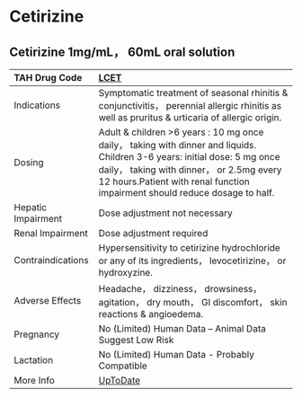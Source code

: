 # Cetirizine

## Cetirizine 1mg/mL， 60mL oral solution

| TAH Drug Code      | [LCET](https://www.tahsda.org.tw/drugs/hissearch.php?drug_code=LCET)                                                                                                                                                                                 |
|:-------------------|:-----------------------------------------------------------------------------------------------------------------------------------------------------------------------------------------------------------------------------------------------------|
| Indications        | Symptomatic treatment of seasonal rhinitis & conjunctivitis， perennial allergic rhinitis as well as pruritus & urticaria of allergic origin.                                                                                                        |
| Dosing             | Adult & children >6 years : 10 mg once daily， taking with dinner and liquids. Children 3-6 years: initial dose: 5 mg once daily， taking with dinner， or 2.5mg every 12 hours.Patient with renal function impairment should reduce dosage to half. |
| Hepatic Impairment | Dose adjustment not necessary                                                                                                                                                                                                                        |
| Renal Impairment   | Dose adjustment required                                                                                                                                                                                                                             |
| Contraindications  | Hypersensitivity to cetirizine hydrochloride or any of its ingredients， levocetirizine， or hydroxyzine.                                                                                                                                            |
| Adverse Effects    | Headache， dizziness， drowsiness， agitation， dry mouth， GI discomfort， skin reactions & angioedema.                                                                                                                                             |
| Pregnancy          | No (Limited) Human Data – Animal Data Suggest Low Risk                                                                                                                                                                                               |
| Lactation          | No (Limited) Human Data - Probably Compatible                                                                                                                                                                                                        |
| More Info          | [UpToDate](https://www.uptodate.com/contents/cetirizine-drug-information)                                                                                                                                                                            |

